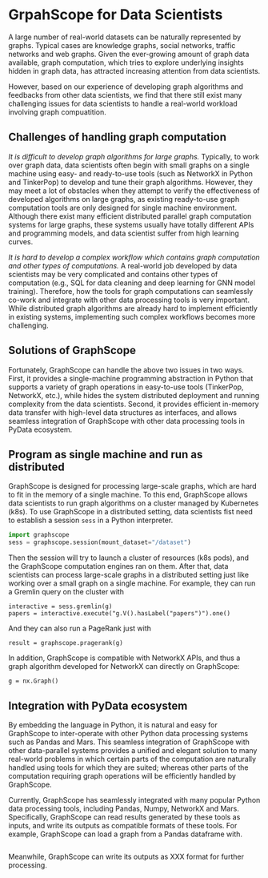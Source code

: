# GrpahScope for Data Scientists

A large number of real-world datasets can be naturally represented by graphs. Typical cases 
are knowledge graphs, social networks, traffic networks and web graphs. Given the ever-growing amount of graph data available, graph computation, which tries to explore underlying insights hidden in graph data, has attracted increasing attention from data scientists.

However, based on our experience of developing graph algorithms and feedbacks from other data scientists, we find that there still exist many challenging issues for data scientists to handle a real-world workload involving graph compuatition.

## Challenges of handling graph computation

*It is difficult to develop graph algorithms for large graphs.* Typically, to work over graph data, data scientists often begin with small graphs on a single machine using easy- and ready-to-use tools (such as NetworkX in Python and TinkerPop) to develop and tune their graph algorithms. However, they may meet a lot of obstacles when they attempt to verify the effectiveness of developed algorithms on large graphs, as existing ready-to-use graph computation tools are only designed for single machine environment. Although there exist many efficient distributed parallel graph computation systems for large graphs, these systems usually have totally different APIs and programming models, and data scientist suffer from high learning curves.

*It is hard to develop a complex workflow which contains graph computation and other types of computations.* A real-world job developed by data scientists may be very complicated and contains other types of computation (e.g., SQL for data cleaning and deep learning for GNN model training). Therefore, how the tools for graph computations can seamlessly co-work and integrate with other data processing tools is very important. While distributed graph algorithms are already hard to implement efficiently in existing systems, implementing such complex workflows becomes more challenging.


## Solutions of GraphScope

Fortunately, GraphScope can handle the above two issues in two ways. First, it provides a single-machine programming abstraction in Python that supports a variety of graph operations in easy-to-use tools (TinkerPop, NetworkX, etc.), while hides the system distributed deployment and running complexity from the data scientists. Second, it provides efficient in-memory data transfer with high-level data structures as interfaces, and allows seamless integration of GraphScope with other data processing tools in PyData ecosystem.

## Program as single machine and run as distributed 

GraphScope is designed for processing large-scale graphs, which are hard to fit in the memory of a single machine. To this end, GraphScope allows data scientists to run graph algorithms on a cluster managed by Kubernetes (k8s). To use GraphScope in a distributed setting, data scientists fist need to establish a session `sess` in a Python interpreter.

```python
import graphscope
sess = graphscope.session(mount_dataset="/dataset")
```

Then the session will try to launch a cluster of resources (k8s pods), and the GraphScope computation engines ran on them. After that, data scientists can process large-scale graphs in a distributed setting just like working over a small graph on a single machine. For example, they can run a Gremlin query on the cluster with 

```
interactive = sess.gremlin(g)
papers = interactive.execute("g.V().hasLabel("papers")").one()
```

And they can also run a PageRank just with
```
result = graphscope.pragerank(g)
```

In addition, GraphScope is compatible with NetworkX APIs, and thus a graph algorithm developed for NetworkX can directly on GraphScope:
```
g = nx.Graph()
```

## Integration with PyData ecosystem

By embedding the language in Python, it is natural and easy for GraphScope to inter-operate with other Python data processing systems such as Pandas and Mars. This seamless integration of GraphScope with other data-parallel systems provides a unified and elegant solution to many real-world problems in which certain parts of the computation are naturally handled using tools for which they are suited; whereas other parts of the computation requiring graph operations will be efficiently handled by GraphScope.

Currently, GraphScope has seamlessly integrated with many popular Python data processing tools, including Pandas, Numpy, NetworkX and Mars. Specifically, GraphScope can read results generated by these tools as inputs, and write its outputs as compatible formats of these tools. For example, GraphScope can load a graph from a Pandas dataframe with.
```
```

Meanwhile, GraphScope can write its outputs as XXX format for further processing.

